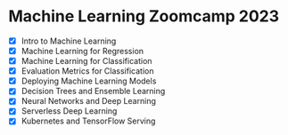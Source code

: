 # Machine Learning Zoomcamp 2023

- [X] Intro to Machine Learning
- [X] Machine Learning for Regression
- [X] Machine Learning for Classification
- [X] Evaluation Metrics for Classification
- [X] Deploying Machine Learning Models
- [X] Decision Trees and Ensemble Learning
- [x] Neural Networks and Deep Learning
- [x] Serverless Deep Learning
- [x] Kubernetes and TensorFlow Serving
